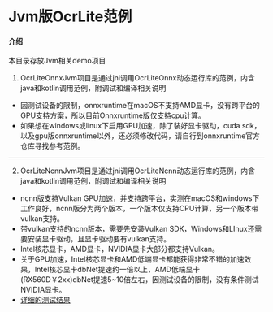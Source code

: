 # Jvm版OcrLite范例

#### 介绍
本目录存放Jvm相关demo项目
1. OcrLiteOnnxJvm项目是通过jni调用OcrLiteOnnx动态运行库的范例，内含java和kotlin调用范例，附调试和编译相关说明
* 因测试设备的限制，onnxruntime在macOS不支持AMD显卡，没有跨平台的GPU支持方案，所以目前Onnxruntime版仅支持cpu计算。
* 如果想在windows或linux下启用GPU加速，除了装好显卡驱动，cuda sdk，以及gpu版onnxruntime以外，还必须修改代码，请自行到onnxruntime官方仓库寻找参考范例。

-----
  
2. OcrLiteNcnnJvm项目是通过jni调用OcrLiteNcnn动态运行库的范例，内含java和kotlin调用范例，附调试和编译相关说明
* ncnn版支持Vulkan GPU加速，并支持跨平台，实测在macOS和windows下工作良好，ncnn版分为两个版本，一个版本仅支持CPU计算，另一个版本带vulkan支持。
* 带vulkan支持的ncnn版本，需要先安装Vulkan SDK，Windows和LInux还需要安装显卡驱动，且显卡驱动要有vulkan支持。
* Intel核芯显卡，AMD显卡，NVIDIA显卡大部分都支持Vulkan。
* 关于GPU加速，Intel核芯显卡和AMD低端显卡都能获得非常不错的加速效果，Intel核芯显卡dbNet提速约一倍以上，AMD低端显卡(RX560D￥2xx)dbNet提速5~10倍左右，因测试设备的限制，没有条件测试NVIDIA显卡。
* [详细的测试结果](https://github.com/ouyanghuiyu/chineseocr_lite/tree/onnx/cpp_projects)

